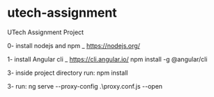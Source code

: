 # utech-assignment
UTech Assignment Project

0- install nodejs and npm _ https://nodejs.org/

1- install Angular cli _ https://cli.angular.io/
npm install -g @angular/cli

3- inside project directory run:
npm install

3- run:
ng serve --proxy-config .\proxy.conf.js --open




